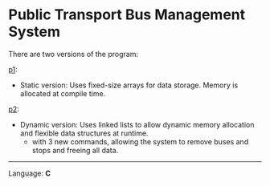# Public Transport Bus Management System
There are two versions of the program:

[p1](p1/):
- Static version: Uses fixed-size arrays for data storage. Memory is allocated at compile time.

[p2](p2/):
- Dynamic version: Uses linked lists to allow dynamic memory allocation and flexible data structures at runtime.
    - with 3 new commands, allowing the system to remove buses and stops and freeing all data.

---

Language: **C**
